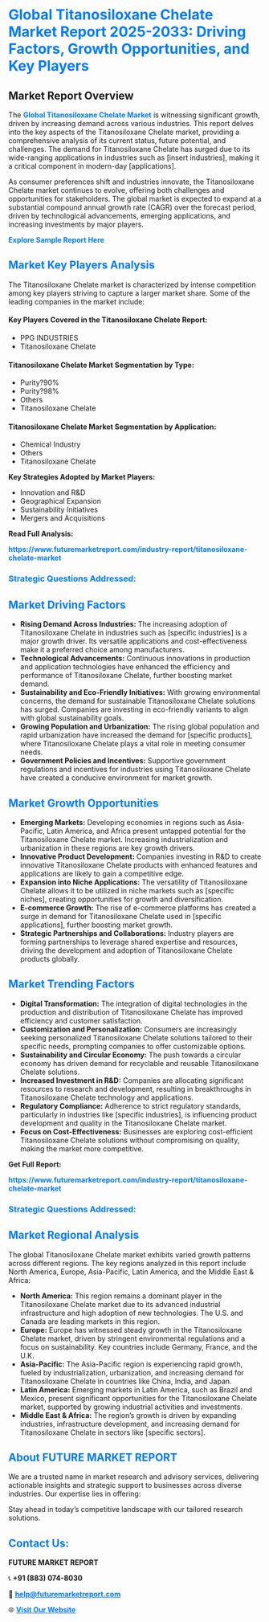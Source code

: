 <h1 style="color: #007BFF;">Global Titanosiloxane Chelate Market Report 2025-2033: Driving Factors, Growth Opportunities, and Key Players</h1>

<section id="overview">
<h2>Market Report Overview</h2>
<p>The <a href="https://www.futuremarketreport.com/industry-report/titanosiloxane-chelate-market" style="color: #007BFF; text-decoration: none;"><strong>Global Titanosiloxane Chelate Market</strong></a> is witnessing significant growth, driven by increasing demand across various industries. This report delves into the key aspects of the Titanosiloxane Chelate market, providing a comprehensive analysis of its current status, future potential, and challenges. The demand for Titanosiloxane Chelate has surged due to its wide-ranging applications in industries such as [insert industries], making it a critical component in modern-day [applications].</p>
<p>As consumer preferences shift and industries innovate, the Titanosiloxane Chelate market continues to evolve, offering both challenges and opportunities for stakeholders. The global market is expected to expand at a substantial compound annual growth rate (CAGR) over the forecast period, driven by technological advancements, emerging applications, and increasing investments by major players.</p>
</section>

<section id="overview">
<p><a href="https://www.futuremarketreport.com/request-sample/reportId=97207" style="color: #007BFF; text-decoration: none;"><strong>Explore Sample Report Here</strong></a></p>
</section>

<section id="key-players">
<h2 style="color: #007BFF;">Market Key Players Analysis</h2>
<p>The Titanosiloxane Chelate market is characterized by intense competition among key players striving to capture a larger market share. Some of the leading companies in the market include:</p>
<h4>Key Players Covered in the Titanosiloxane Chelate Report:</h4>
<ul><li>PPG INDUSTRIES</li><li>Titanosiloxane Chelate</li></ul>
<h4>Titanosiloxane Chelate Market Segmentation by Type:</h4>
<ul><li>Purity?90%</li><li>Purity?98%</li><li>Others</li><li>Titanosiloxane Chelate</li></ul>

<h4>Titanosiloxane Chelate Market Segmentation by Application:</h4>
<ul><li>Chemical Industry</li><li>Others</li><li>Titanosiloxane Chelate</li></ul>
<p><strong>Key Strategies Adopted by Market Players:</strong></p>
<ul>
<li>Innovation and R&D</li>
<li>Geographical Expansion</li>
<li>Sustainability Initiatives</li>
<li>Mergers and Acquisitions</li>
</ul>
</section>

<section>
<p><strong>Read Full Analysis: </strong></p><a href="https://www.futuremarketreport.com/industry-report/titanosiloxane-chelate-market" style="color: #007BFF; text-decoration: none;"><strong>https://www.futuremarketreport.com/industry-report/titanosiloxane-chelate-market</strong></a>
<h3 style="color: #007BFF;">Strategic Questions Addressed:</h3>
</section>

<section id="driving-factors">
<h2 style="color: #007BFF;">Market Driving Factors</h2>
<ul>
<li><strong>Rising Demand Across Industries:</strong> The increasing adoption of Titanosiloxane Chelate in industries such as [specific industries] is a major growth driver. Its versatile applications and cost-effectiveness make it a preferred choice among manufacturers.</li>
<li><strong>Technological Advancements:</strong> Continuous innovations in production and application technologies have enhanced the efficiency and performance of Titanosiloxane Chelate, further boosting market demand.</li>
<li><strong>Sustainability and Eco-Friendly Initiatives:</strong> With growing environmental concerns, the demand for sustainable Titanosiloxane Chelate solutions has surged. Companies are investing in eco-friendly variants to align with global sustainability goals.</li>
<li><strong>Growing Population and Urbanization:</strong> The rising global population and rapid urbanization have increased the demand for [specific products], where Titanosiloxane Chelate plays a vital role in meeting consumer needs.</li>
<li><strong>Government Policies and Incentives:</strong> Supportive government regulations and incentives for industries using Titanosiloxane Chelate have created a conducive environment for market growth.</li>
</ul>
</section>

<section id="growth-opportunities">
<h2 style="color: #007BFF;">Market Growth Opportunities</h2>
<ul>
<li><strong>Emerging Markets:</strong> Developing economies in regions such as Asia-Pacific, Latin America, and Africa present untapped potential for the Titanosiloxane Chelate market. Increasing industrialization and urbanization in these regions are key growth drivers.</li>
<li><strong>Innovative Product Development:</strong> Companies investing in R&D to create innovative Titanosiloxane Chelate products with enhanced features and applications are likely to gain a competitive edge.</li>
<li><strong>Expansion into Niche Applications:</strong> The versatility of Titanosiloxane Chelate allows it to be utilized in niche markets such as [specific niches], creating opportunities for growth and diversification.</li>
<li><strong>E-commerce Growth:</strong> The rise of e-commerce platforms has created a surge in demand for Titanosiloxane Chelate used in [specific applications], further boosting market growth.</li>
<li><strong>Strategic Partnerships and Collaborations:</strong> Industry players are forming partnerships to leverage shared expertise and resources, driving the development and adoption of Titanosiloxane Chelate products globally.</li>
</ul>
</section>

<section id="trending-factors">
<h2 style="color: #007BFF;">Market Trending Factors</h2>
<ul>
<li><strong>Digital Transformation:</strong> The integration of digital technologies in the production and distribution of Titanosiloxane Chelate has improved efficiency and customer satisfaction.</li>
<li><strong>Customization and Personalization:</strong> Consumers are increasingly seeking personalized Titanosiloxane Chelate solutions tailored to their specific needs, prompting companies to offer customizable options.</li>
<li><strong>Sustainability and Circular Economy:</strong> The push towards a circular economy has driven demand for recyclable and reusable Titanosiloxane Chelate solutions.</li>
<li><strong>Increased Investment in R&D:</strong> Companies are allocating significant resources to research and development, resulting in breakthroughs in Titanosiloxane Chelate technology and applications.</li>
<li><strong>Regulatory Compliance:</strong> Adherence to strict regulatory standards, particularly in industries like [specific industries], is influencing product development and quality in the Titanosiloxane Chelate market.</li>
<li><strong>Focus on Cost-Effectiveness:</strong> Businesses are exploring cost-efficient Titanosiloxane Chelate solutions without compromising on quality, making the market more competitive.</li>
</ul>
</section>

<section>
<p><strong>Get Full Report: </strong></p><a href="https://www.futuremarketreport.com/industry-report/titanosiloxane-chelate-market" style="color: #007BFF; text-decoration: none;"><strong>https://www.futuremarketreport.com/industry-report/titanosiloxane-chelate-market</strong></a>
<h3 style="color: #007BFF;">Strategic Questions Addressed:</h3>
</section>


<section id="regional-analysis">
<h2 style="color: #007BFF;">Market Regional Analysis</h2>
<p>The global Titanosiloxane Chelate market exhibits varied growth patterns across different regions. The key regions analyzed in this report include North America, Europe, Asia-Pacific, Latin America, and the Middle East & Africa:</p>
<ul>
<li><strong>North America:</strong> This region remains a dominant player in the Titanosiloxane Chelate market due to its advanced industrial infrastructure and high adoption of new technologies. The U.S. and Canada are leading markets in this region.</li>
<li><strong>Europe:</strong> Europe has witnessed steady growth in the Titanosiloxane Chelate market, driven by stringent environmental regulations and a focus on sustainability. Key countries include Germany, France, and the U.K.</li>
<li><strong>Asia-Pacific:</strong> The Asia-Pacific region is experiencing rapid growth, fueled by industrialization, urbanization, and increasing demand for Titanosiloxane Chelate in countries like China, India, and Japan.</li>
<li><strong>Latin America:</strong> Emerging markets in Latin America, such as Brazil and Mexico, present significant opportunities for the Titanosiloxane Chelate market, supported by growing industrial activities and investments.</li>
<li><strong>Middle East & Africa:</strong> The region’s growth is driven by expanding industries, infrastructure development, and increasing demand for Titanosiloxane Chelate in sectors like [specific sectors].</li>
</ul>
</section>

<footer>
<h2 style="color: #007BFF;">About FUTURE MARKET REPORT</h2>
<p>We are a trusted name in market research and advisory services, delivering actionable insights and strategic support to businesses across diverse industries. Our expertise lies in offering:</p>

<p>Stay ahead in today’s competitive landscape with our tailored research solutions.</p>

<h2 style="color: #007BFF;">Contact Us:</h2>
<p><strong>FUTURE MARKET REPORT</strong></p>
<p>📞 <strong>+91 (883) 074-8030</strong></p>
<p>📧 <strong><a href="mailto:help@futuremarketreport.com" style="color: #007BFF;">help@futuremarketreport.com</a></strong></p>
<p>🌐 <strong><a href="https://www.futuremarketreport.com/" style="color: #007BFF;">Visit Our Website</a></strong></p>
</footer>